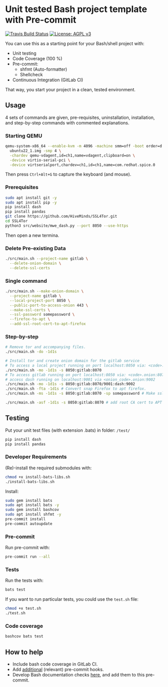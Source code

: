 # Unit tested Bash project template with Pre-commit

[![Travis Build Status](https://img.shields.io/travis/a-t-0/shell_unit_testing_template.svg)](https://travis-ci.org/a-t-0/shell_unit_testing_template)
[![License: AGPL v3](https://img.shields.io/badge/License-AGPL_v3-blue.svg)](https://www.gnu.org/licenses/agpl-3.0)

You can use this as a starting point for your Bash/shell project with:

- Unit testing
- Code Coverage (100 %)
- Pre-commit:
  - shfmt (Auto-formatter)
  - Shellcheck
- Continuous Integration (GitLab CI)

That way, you start your project in a clean, tested environment.

## Usage

4 sets of commands are given, pre-requisites, uninstallation, installation, and
step-by-step commands with commented explanations.

### Starting QEMU

```sh
qemu-system-x86_64 --enable-kvm -m 4096 -machine smm=off -boot order=d \
  ubuntu22_1.img -smp 4 \
  -chardev qemu-vdagent,id=ch1,name=vdagent,clipboard=on \
  -device virtio-serial-pci \
  -device virtserialport,chardev=ch1,id=ch1,name=com.redhat.spice.0
```

Then press `Ctrl+Alt+G` to capture the keyboard (and mouse).

### Prerequisites

```sh
sudo apt install git -y
sudo apt install pip -y
pip install dash
pip install pandas
git clone https://github.com/HiveMinds/SSL4Tor.git
cd SSL4Tor
python3 src/website/mwe_dash.py --port 8050 --use-https
```

Then open a new termina.

### Delete Pre-existing Data

```bash
./src/main.sh --project-name gitlab \
  --delete-onion-domain \
  --delete-ssl-certs
```

### Single command

```bash
./src/main.sh --make-onion-domain \
  --project-name gitlab \
  --local-project-port 8050 \
  --public-port-to-access-onion 443 \
  --make-ssl-certs \
  --ssl-password somepassword \
  --firefox-to-apt \
  --add-ssl-root-cert-to-apt-firefox
```

### Step-by-step

```bash
# Remove tor and accompanying files.
./src/main.sh -do -1d1s

# Install tor and create onion domain for the gitlab service
# To access a local project running on port localhost:8050 via: <code>.onion:8070
./src/main.sh -mo -1d1s -s 8050:gitlab:8070
# To access gitlab running on port localhost:8050 via: <code>.onion:8070 AND
# access dash running on localhost:9001 via <onion_code>.onion:9002
./src/main.sh -mo -1d1s -s 8050:gitlab:8070/9001:dash:9002
./src/main.sh -fta -1d1s # Convert snap Firefox to apt firefox.
./src/main.sh -ms -1d1s -s 8050:gitlab:8070 -sp somepassword # Make ssl cert

./src/main.sh -asf -1d1s -s 8050:gitlab:8070 # add root CA cert to APT firefox.

```

## Testing

Put your unit test files (with extension .bats) in folder: `/test/`

```bash
pip install dash
pip install pandas
```

### Developer Requirements

(Re)-install the required submodules with:

```sh
chmod +x install-bats-libs.sh
./install-bats-libs.sh
```

Install:

```sh
sudo gem install bats
sudo apt install bats -y
sudo gem install bashcov
sudo apt install shfmt -y
pre-commit install
pre-commit autoupdate
```

### Pre-commit

Run pre-commit with:

```sh
pre-commit run --all
```

### Tests

Run the tests with:

```sh
bats test
```

If you want to run particular tests, you could use the `test.sh` file:

```sh
chmod +x test.sh
./test.sh
```

### Code coverage

```sh
bashcov bats test
```

## How to help

- Include bash code coverage in GitLab CI.
- Add [additional](https://pre-commit.com/hooks.html) (relevant) pre-commit hooks.
- Develop Bash documentation checks
  [here](https://github.com/TruCol/checkstyle-for-bash), and add them to this
  pre-commit.
